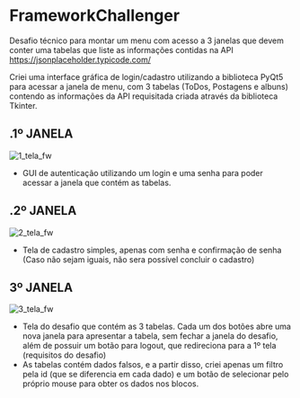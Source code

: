 # FrameworkChallenger
Desafio técnico para montar um menu com acesso a 3 janelas que devem conter uma tabelas que liste as informações contidas na API https://jsonplaceholder.typicode.com/

Criei uma interface gráfica de login/cadastro utilizando a biblioteca PyQt5 para acessar a janela de menu, com 3 tabelas (ToDos, Postagens e albuns) contendo as informações da API requisitada criada através da biblioteca Tkinter. 

.1º JANELA
----------


![1_tela_fw](https://user-images.githubusercontent.com/102496835/171066236-baaeebe7-3d59-486d-82bf-cb5a7ca0f72c.jpg)

- GUI de autenticação utilizando um login e uma senha para poder acessar a janela que contém as tabelas.

.2º JANELA
----------

![2_tela_fw](https://user-images.githubusercontent.com/102496835/171066370-f794c9d2-f16a-4112-9023-b163f18d81aa.jpg)

- Tela de cadastro simples, apenas com senha e confirmação de senha (Caso não sejam iguais, não sera possível concluir o cadastro)

3º JANELA
---------

![3_tela_fw](https://user-images.githubusercontent.com/102496835/171066556-2514fd25-9e73-4bbc-a676-e9cbbf284fd7.jpg)

- Tela do desafio que contém as 3 tabelas. Cada um dos botões abre uma nova janela para apresentar a tabela, sem fechar a janela do desafio, além de possuir um botão para logout, que redireciona para a 1º tela (requisitos do desafio)
- As tabelas contém dados falsos, e a partir disso, criei apenas um filtro pela id (que se diferencia em cada dado) e um botão de selecionar pelo próprio mouse para obter os dados nos blocos.
